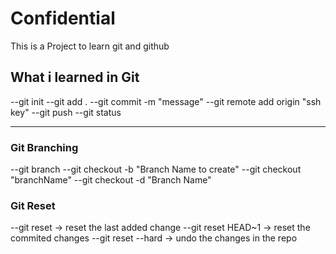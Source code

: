 # Confidential 
This is a Project to learn git and github 


## What i learned in Git 

--git init
--git add .
--git commit -m "message"
--git remote add origin "ssh key"
--git push
--git status

---------------------------

### Git Branching

--git branch
--git checkout -b "Branch Name to create"
--git checkout "branchName"
--git checkout -d "Branch Name"

### Git Reset

--git reset -> reset the last added change
--git reset HEAD~1 -> reset the commited changes
--git reset --hard -> undo the changes in the repo
